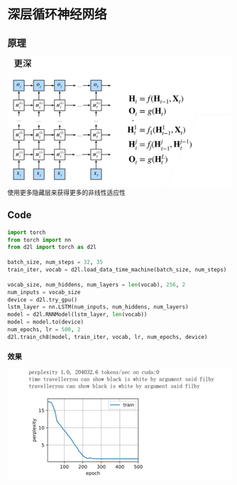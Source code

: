 # 深层循环神经网络
## 原理
![alt text](image.png)
使用更多隐藏层来获得更多的非线性适应性

## Code
```Python
import torch
from torch import nn
from d2l import torch as d2l

batch_size, num_steps = 32, 35
train_iter, vocab = d2l.load_data_time_machine(batch_size, num_steps)

vocab_size, num_hiddens, num_layers = len(vocab), 256, 2
num_inputs = vocab_size
device = d2l.try_gpu()
lstm_layer = nn.LSTM(num_inputs, num_hiddens, num_layers)
model = d2l.RNNModel(lstm_layer, len(vocab))
model = model.to(device)
num_epochs, lr = 500, 2
d2l.train_ch8(model, train_iter, vocab, lr, num_epochs, device)
```
### 效果
![alt text](image-1.png)